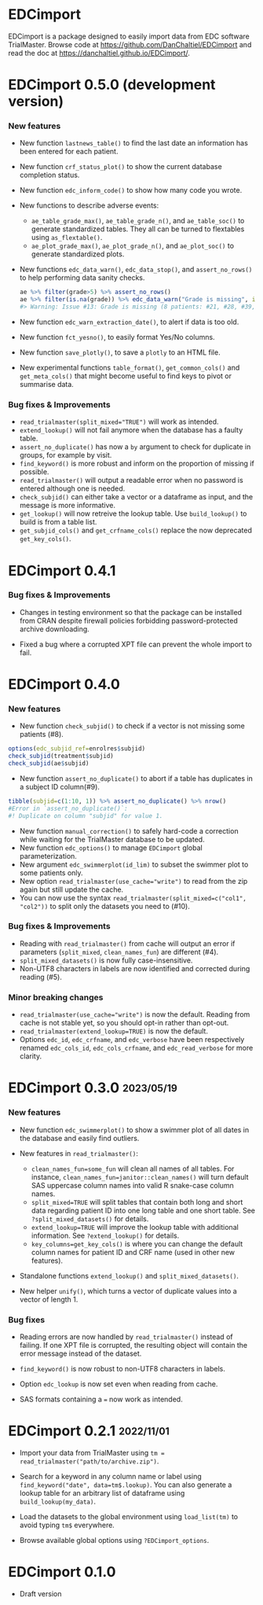 # EDCimport

EDCimport is a package designed to easily import data from EDC software TrialMaster. Browse code at <https://github.com/DanChaltiel/EDCimport> and read the doc at <https://danchaltiel.github.io/EDCimport/>.

# EDCimport 0.5.0 (development version)

### New features

-   New function `lastnews_table()` to find the last date an information has been entered for each patient.

-   New function `crf_status_plot()` to show the current database completion status.

-   New function `edc_inform_code()` to show how many code you wrote.

-   New functions to describe adverse events:

    -   `ae_table_grade_max()`, `ae_table_grade_n()`, and `ae_table_soc()` to generate standardized tables. They all can be turned to flextables using `as_flextable()`.
    -   `ae_plot_grade_max()`, `ae_plot_grade_n()`, and `ae_plot_soc()` to generate standardized plots.

-   New functions `edc_data_warn()`, `edc_data_stop()`, and `assert_no_rows()` to help performing data sanity checks.

    ``` r
    ae %>% filter(grade>5) %>% assert_no_rows()
    ae %>% filter(is.na(grade)) %>% edc_data_warn("Grade is missing", issue_n=13)
    #> Warning: Issue #13: Grade is missing (8 patients: #21, #28, #39, #95, #97, ...)
    ```

-   New function `edc_warn_extraction_date()`, to alert if data is too old.

-   New function `fct_yesno()`, to easily format Yes/No columns.

-   New function `save_plotly()`, to save a `plotly` to an HTML file.

-   New experimental functions `table_format()`, `get_common_cols()` and `get_meta_cols()` that might become useful to find keys to pivot or summarise data.

### Bug fixes & Improvements

-   `read_trialmaster(split_mixed="TRUE")` will work as intended.
-   `extend_lookup()` will not fail anymore when the database has a faulty table.
-   `assert_no_duplicate()` has now a `by` argument to check for duplicate in groups, for example by visit.
-   `find_keyword()` is more robust and inform on the proportion of missing if possible.
-   `read_trialmaster()` will output a readable error when no password is entered although one is needed.
-   `check_subjid()` can either take a vector or a dataframe as input, and the message is more informative.
-   `get_lookup()` will now retreive the lookup table. Use `build_lookup()` to build is from a table list.
-   `get_subjid_cols()` and `get_crfname_cols()` replace the now deprecated `get_key_cols()`.

# EDCimport 0.4.1

### Bug fixes & Improvements

-   Changes in testing environment so that the package can be installed from CRAN despite firewall policies forbidding password-protected archive downloading.

-   Fixed a bug where a corrupted XPT file can prevent the whole import to fail.

# EDCimport 0.4.0

### New features

-   New function `check_subjid()` to check if a vector is not missing some patients (#8).

``` r
options(edc_subjid_ref=enrolres$subjid)
check_subjid(treatment$subjid)
check_subjid(ae$subjid)
```

-   New function `assert_no_duplicate()` to abort if a table has duplicates in a subject ID column(#9).

``` r
tibble(subjid=c(1:10, 1)) %>% assert_no_duplicate() %>% nrow()
#Error in `assert_no_duplicate()`:
#! Duplicate on column "subjid" for value 1.
```

-   New function `manual_correction()` to safely hard-code a correction while waiting for the TrialMaster database to be updated.
-   New function `edc_options()` to manage `EDCimport` global parameterization.
-   New argument `edc_swimmerplot(id_lim)` to subset the swimmer plot to some patients only.
-   New option `read_trialmaster(use_cache="write")` to read from the zip again but still update the cache.
-   You can now use the syntax `read_trialmaster(split_mixed=c("col1", "col2"))` to split only the datasets you need to (#10).

### Bug fixes & Improvements

-   Reading with `read_trialmaster()` from cache will output an error if parameters (`split_mixed`, `clean_names_fun`) are different (#4).
-   `split_mixed_datasets()` is now fully case-insensitive.
-   Non-UTF8 characters in labels are now identified and corrected during reading (#5).

### Minor breaking changes

-   `read_trialmaster(use_cache="write")` is now the default. Reading from cache is not stable yet, so you should opt-in rather than opt-out.
-   `read_trialmaster(extend_lookup=TRUE)` is now the default.
-   Options `edc_id`, `edc_crfname`, and `edc_verbose` have been respectively renamed `edc_cols_id`, `edc_cols_crfname`, and `edc_read_verbose` for more clarity.

# EDCimport 0.3.0 <sub><sup>2023/05/19</sup></sub>

### New features

-   New function `edc_swimmerplot()` to show a swimmer plot of all dates in the database and easily find outliers.

-   New features in `read_trialmaster()`:

    -   `clean_names_fun=some_fun` will clean all names of all tables. For instance, `clean_names_fun=janitor::clean_names()` will turn default SAS uppercase column names into valid R snake-case column names.
    -   `split_mixed=TRUE` will split tables that contain both long and short data regarding patient ID into one long table and one short table. See `?split_mixed_datasets()` for details.
    -   `extend_lookup=TRUE` will improve the lookup table with additional information. See `?extend_lookup()` for details.
    -   `key_columns=get_key_cols()` is where you can change the default column names for patient ID and CRF name (used in other new features).

-   Standalone functions `extend_lookup()` and `split_mixed_datasets()`.

-   New helper `unify()`, which turns a vector of duplicate values into a vector of length 1.

### Bug fixes

-   Reading errors are now handled by `read_trialmaster()` instead of failing. If one XPT file is corrupted, the resulting object will contain the error message instead of the dataset.

-   `find_keyword()` is now robust to non-UTF8 characters in labels.

-   Option `edc_lookup` is now set even when reading from cache.

-   SAS formats containing a `=` now work as intended.

# EDCimport 0.2.1 <sub><sup>2022/11/01</sup></sub>

-   Import your data from TrialMaster using `tm = read_trialmaster("path/to/archive.zip")`.

-   Search for a keyword in any column name or label using `find_keyword("date", data=tm$.lookup)`. You can also generate a lookup table for an arbitrary list of dataframe using `build_lookup(my_data)`.

-   Load the datasets to the global environment using `load_list(tm)` to avoid typing `tm$` everywhere.

-   Browse available global options using `?EDCimport_options`.

# EDCimport 0.1.0

-   Draft version
